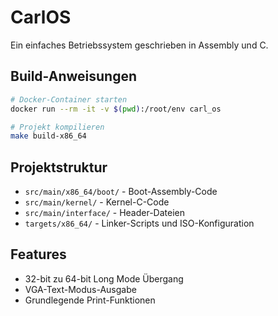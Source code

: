 # CarlOS

Ein einfaches Betriebssystem geschrieben in Assembly und C.

## Build-Anweisungen

```bash
# Docker-Container starten
docker run --rm -it -v $(pwd):/root/env carl_os

# Projekt kompilieren
make build-x86_64
```

## Projektstruktur

- `src/main/x86_64/boot/` - Boot-Assembly-Code
- `src/main/kernel/` - Kernel-C-Code
- `src/main/interface/` - Header-Dateien
- `targets/x86_64/` - Linker-Scripts und ISO-Konfiguration

## Features

- 32-bit zu 64-bit Long Mode Übergang
- VGA-Text-Modus-Ausgabe
- Grundlegende Print-Funktionen
